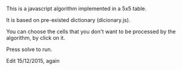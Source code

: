 This is a javascript algorithm implemented in a 5x5 table.

It is based on pre-existed dictionary (dicionary.js).

You can choose the cells that you don't want to be processed by the algorithm, by click on it.

Press solve to run.

Edit 15/12/2015, again
